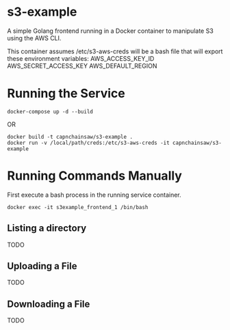 # s3-example
A simple Golang frontend running in a Docker container to manipulate S3 using the AWS CLI.

This container assumes /etc/s3-aws-creds will be a bash file that will export these environment variables:
AWS_ACCESS_KEY_ID
AWS_SECRET_ACCESS_KEY
AWS_DEFAULT_REGION

# Running the Service
```
docker-compose up -d --build
```
OR
```
docker build -t capnchainsaw/s3-example .
docker run -v /local/path/creds:/etc/s3-aws-creds -it capnchainsaw/s3-example
```

# Running Commands Manually

First execute a bash process in the running service container.

```
docker exec -it s3example_frontend_1 /bin/bash
```

## Listing a directory

TODO

## Uploading a File

TODO

## Downloading a File

TODO
